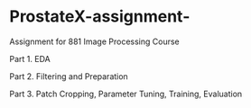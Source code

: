 # ProstateX-assignment-

Assignment for 881 Image Processing Course 

Part 1. 
EDA 

Part 2.
Filtering and Preparation 

Part 3.
Patch Cropping, Parameter Tuning, Training, Evaluation
